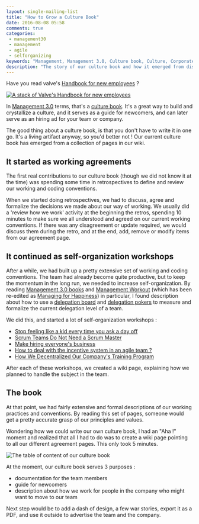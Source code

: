 ```yaml
---
layout: single-mailing-list
title: "How to Grow a Culture Book"
date: 2016-08-08 05:58
comments: true
categories:
 - management30
 - management
 - agile
 - selforganizing
keywords: "Management, Management 3.0, Culture book, Culture, Corporate Culture"
description: "The story of our culture book and how it emerged from disparate documents"
---
```

Have you read valve's [Handbook for new employees](http://www.valvesoftware.com/company/Valve_Handbook_LowRes.pdf) ?

[![A stack of Valve's Handbook for new employees]({{site.url}}{{site.baseurl}}/imgs/2016-08-08-how-to-grow-a-culture-book/valve-handbook-for-new-employees.jpg)](http://www.valvesoftware.com/company/Valve_Handbook_LowRes.pdf)

In [Management 3.0](https://management30.com) terms, that's a [culture book](https://management30.com/practice/value-stories/). It's a great way to build and crystallize a culture, and it serves as a guide for newcomers, and can later serve as an hiring ad for your team or company.

The good thing about a culture book, is that you don't have to write it in one go. It's a living artifact anyway, so you'd better not ! Our current culture book has emerged from a collection of pages in our wiki.

## It started as working agreements

The first real contributions to our culture book (though we did not know it at the time) was spending some time in retrospectives to define and review our working and coding conventions.

When we started doing retrospectives, we had to discuss, agree and formalize the decisions we made about our way of working. We usually did a 'review how we work' activity at the beginning the retros, spending 10 minutes to make sure we all understood and agreed on our current working conventions. If there was any disagreement or update required, we would discuss them during the retro, and at the end, add, remove or modify items from our agreement page.

## It continued as self-organization workshops

After a while, we had built up a pretty extensive set of working and coding conventions. The team had already become quite productive, but to keep the momentum in the long run, we needed to increase self-organization. By reading [Management 3.0 books](https://www.amazon.com/Jurgen-Appelo/e/B00460MCJM/ref=sr_tc_2_0?tag=pbourgau-20&amp;qid=1470715896&sr=8-2-ent) and [Management Workout](https://www.amazon.com/Workout-Practices-Improve-Delight-Management-ebook/dp/B00N6REYKQ/ref=asap_bc?tag=pbourgau-20&amp;ie=UTF8#navbar) (which has been re-edited as [Managing for Happiness](https://www.amazon.com/Managing-Happiness-Games-Practices-Motivate/dp/1119268680/ref=asap_bc?tag=pbourgau-20&amp;ie=UTF8)) in particular, I found description about how to use a [delegation board](https://management30.com/practice/delegation-board/) and [delegation pokers](https://management30.com/product/delegation-poker/) to measure and formalize the current delegation level of a team.

We did this, and started a lot of self-organization workshops :

* [Stop feeling like a kid every time you ask a day off](/stop-feeling-like-a-kid-everytime-you-ask-a-day-off/)
* [Scrum Teams Do Not Need a Scrum Master](/scrum-teams-do-not-need-a-scrum-master/)
* [Make hiring everyone's business](/make-hiring-everyones-business/)
* [How to deal with the incentive system in an agile team ?](/how-to-deal-with-the-incentive-system-in-an-agile-team/)
* [How We Decentralized Our Company's Training Program](/how-we-decentralized-our-companys-training-program/)

After each of these workshops, we created a wiki page, explaining how we planned to handle the subject in the team.

## The book

At that point, we had fairly extensive and formal descriptions of our working practices and conventions. By reading this set of pages, someone would get a pretty accurate grasp of our principles and values.

Wondering how we could write our own culture book, I had an "Aha !" moment and realized that all I had to do was to create a wiki page pointing to all our different agreement pages. This only took 5 minutes.

![The table of content of our culture book]({{site.url}}{{site.baseurl}}/imgs/2016-08-08-how-to-grow-a-culture-book/content.jpg)

At the moment, our culture book serves 3 purposes :

* documentation for the team members
* guide for newcomers
* description about how we work for people in the company who might want to move to our team

Next step would be to add a dash of design, a few war stories, export it as a PDF, and use it outside to advertise the team and the company.
